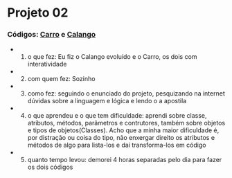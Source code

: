 # Projeto 02
### Códigos: [Carro](Carro.java) e [Calango](Calango.java)
- 1) o que fez: Eu fiz o Calango evoluído e o Carro, os dois com interatividade
- 2) com quem fez: Sozinho
- 3) como fez: seguindo o enunciado do projeto, pesquizando na internet dúvidas sobre a linguagem e lógica e lendo o a apostila
- 4) o que aprendeu e o que tem dificuldade: aprendi sobre classe, atributos, métodos, parâmetros e contrutores, também sobre objetos e tipos de objetos(Classes). Acho que a minha maior dificuldade é, por distração ou coisa do tipo, não enxergar direito os atributos e métodos de algo para lista-los e daí transforma-los em código
- 5) quanto tempo levou: demorei 4 horas separadas pelo dia para fazer os dois códigos

